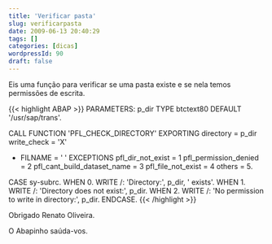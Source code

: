 ```yaml
---
title: 'Verificar pasta'
slug: verificarpasta
date: 2009-06-13 20:40:29
tags: []
categories: [dicas]
wordpressId: 90
draft: false
---
```

Eis uma função para verificar se uma pasta existe e se nela temos permissões de escrita.


{{< highlight ABAP >}}
PARAMETERS: p_dir TYPE btctext80 DEFAULT '/usr/sap/trans'.

CALL FUNCTION 'PFL_CHECK_DIRECTORY'
  EXPORTING
    directory = p_dir
    write_check = 'X'
* FILNAME = ' '
  EXCEPTIONS
    pfl_dir_not_exist = 1
    pfl_permission_denied = 2
    pfl_cant_build_dataset_name = 3
    pfl_file_not_exist = 4
    others = 5.

CASE sy-subrc.
  WHEN 0.
    WRITE /: 'Directory:', p_dir, ' exists'.
  WHEN 1.
    WRITE /: 'Directory does not exist:', p_dir.
  WHEN 2.
    WRITE /: 'No permission to write in directory:', p_dir.
ENDCASE.
{{< /highlight >}}

Obrigado Renato Oliveira.

O Abapinho saúda-vos.
